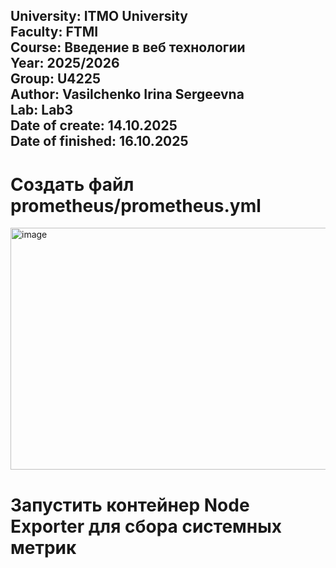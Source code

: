 University: ITMO University  
Faculty: FTMI  
Course: Введение в веб технологии  
Year: 2025/2026  
Group: U4225  
Author: Vasilchenko Irina Sergeevna  
Lab: Lab3  
Date of create: 14.10.2025  
Date of finished: 16.10.2025  
---
# Создать файл prometheus/prometheus.yml
<img width="1909" height="387" alt="image" src="https://github.com/user-attachments/assets/33ff0409-8728-4219-ab52-422b96b84a77" />

# Запустить контейнер Node Exporter для сбора системных метрик



